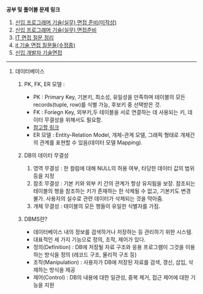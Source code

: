 **공부 및 풀어볼 문제 링크**
1. [신입 프로그래머 기술(실무) 면접 준비(미작성)](https://myeonguni.tistory.com/1496)
2. [신입 프로그래머 기술(실무) 면접준비](https://91ms.tistory.com/2?category=711086)
3. [IT 면접 질문 정리](https://m.blog.naver.com/PostView.nhn?blogId=kbh3983&logNo=220777337921&proxyReferer=https:%2F%2Fwww.google.com%2F)
4. [it 기술 면접 질문들(수정중)](https://demoversion.tistory.com/13)
5. [신입 개발자 기술면접](https://trello.com/b/BWtpfywH/%EC%8B%A0%EC%9E%85-%EA%B0%9C%EB%B0%9C%EC%9E%90-%EA%B8%B0%EC%88%A0%EB%A9%B4%EC%A0%91)

- - -

1. 데이터베이스
    1. PK, FK, ER 모델 : 
        * PK : Primary Key, 기본키, 최소성, 유일성을 만족하며 테이블의 모든 records(tuple, row)를 식별 가능, 후보키 중 선택받은 것.
        * FK : Foriegn Key, 외부키,두 테이블을 서로 연결하는 데 사용되는 키, 데이터 무결성을 위해서도 필요함.
        * [참고할 링크](https://kosaf04pyh.tistory.com/201)
        * ER 모델 : Entity-Relation Model, 개체-관계 모델, 그래픽 형태로 개체간의 관계를 표현할 수 있음(데이터 모델 Mapping).

    2. DB의 데이터 무결성
        1. 영역 무결성 : 한 컬럼에 대해 NULL의 허용 여부, 타당한 데이터 값의 범위 등을 지정
        2. 참조 무결성 : 기본 키와 외부 키 간의 관계가 항상 유지됨을 보장. 참조되는 테이블의 행을 참조하는 키가 존재하는 한 삭제될 수 없고, 기본키도 변경 불가. 사용자의 실수로 관련 데이터가 삭제되는 것을 막아줌.
        3. 개체 무결성 : 테이블의 모든 행들이 유일한 식별자를 가짐.

    3. DBMS란? 
        * 데이터베이스 내의 정보를 검색하거나 저장하는 등 관리하기 위한 시스템.
        * 대표적인 세 가지 기능으로 정의, 조작, 제어가 있다.
        * 정의(Definition) : DB에 저장될 자료 구조와 응용 프로그램이 그것을 이용하는 방식을 정의 (레코드 구조, 물리적 구조 등)
        * 조작(Manipulation) : 사용자가 DB에 저장된 자료를 검색, 갱신, 삽입, 삭제하는 방식을 제공
        * 제어(Control) : DB의 내용에 대한 일관성, 중복 제거, 접근 제어에 대한 기능을 지원
        
    
